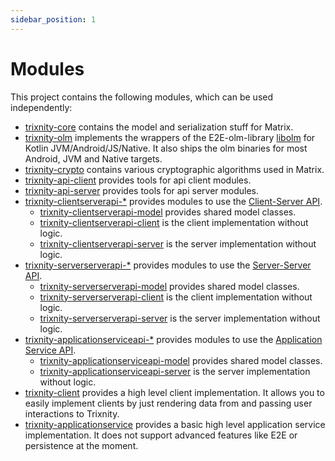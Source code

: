 ```yaml
---
sidebar_position: 1
---
```


# Modules

This project contains the following modules, which can be used independently:

- [trixnity-core](https://gitlab.com/trixnity/trixnity/-/tree/main/trixnity-core)
  contains the model and serialization stuff for
  Matrix.
- [trixnity-olm](https://gitlab.com/trixnity/trixnity/-/tree/main/trixnity-olm)
  implements the wrappers of the
  E2E-olm-library [libolm](https://gitlab.matrix.org/matrix-org/olm) for Kotlin
  JVM/Android/JS/Native. It also ships the
  olm binaries for most Android, JVM and Native targets.
- [trixnity-crypto](https://gitlab.com/trixnity/trixnity/-/tree/main/trixnity-crypto)
  contains various cryptographic algorithms
  used in Matrix.
- [trixnity-api-client](https://gitlab.com/trixnity/trixnity/-/tree/main/trixnity-api-client)
  provides tools for api client
  modules.
- [trixnity-api-server](https://gitlab.com/trixnity/trixnity/-/tree/main/trixnity-api-server)
  provides tools for api server
  modules.
- [trixnity-clientserverapi-*](https://gitlab.com/trixnity/trixnity/-/tree/main/trixnity-clientserverapi)
  provides modules to
  use
  the [Client-Server API](https://spec.matrix.org/latest/client-server-api/).
    - [trixnity-clientserverapi-model](https://gitlab.com/trixnity/trixnity/-/tree/main/trixnity-clientserverapi/trixnity-clientserverapi-model)
      provides shared model
      classes.
    - [trixnity-clientserverapi-client](https://gitlab.com/trixnity/trixnity/-/tree/main/trixnity-clientserverapi/trixnity-clientserverapi-client)
      is the client
      implementation without logic.
    - [trixnity-clientserverapi-server](https://gitlab.com/trixnity/trixnity/-/tree/main/trixnity-clientserverapi/trixnity-clientserverapi-server)
      is the server
      implementation without logic.
- [trixnity-serverserverapi-*](https://gitlab.com/trixnity/trixnity/-/tree/main/trixnity-serverserverapi)
  provides modules to
  use
  the [Server-Server API](https://spec.matrix.org/latest/server-server-api/).
    - [trixnity-serverserverapi-model](https://gitlab.com/trixnity/trixnity/-/tree/main/trixnity-serverserverapi/trixnity-serverserverapi-model)
      provides shared model
      classes.
    - [trixnity-serverserverapi-client](https://gitlab.com/trixnity/trixnity/-/tree/main/trixnity-serverserverapi/trixnity-serverserverapi-client)
      is the client
      implementation without logic.
    - [trixnity-serverserverapi-server](https://gitlab.com/trixnity/trixnity/-/tree/main/trixnity-serverserverapi/trixnity-serverserverapi-server)
      is the server
      implementation without logic.
- [trixnity-applicationserviceapi-*](https://gitlab.com/trixnity/trixnity/-/tree/main/trixnity-applicationserviceapi)
  provides
  modules to use
  the [Application Service API](https://spec.matrix.org/latest/application-service-api/).
    - [trixnity-applicationserviceapi-model](https://gitlab.com/trixnity/trixnity/-/tree/main/trixnity-applicationserviceapi/trixnity-applicationserviceapi-model)
      provides shared model classes.
    - [trixnity-applicationserviceapi-server](https://gitlab.com/trixnity/trixnity/-/tree/main/trixnity-applicationserviceapi/trixnity-applicationserviceapi-server)
      is
      the server implementation without logic.
- [trixnity-client](https://gitlab.com/trixnity/trixnity/-/tree/main/trixnity-client)
  provides a high level client
  implementation. It allows you to easily implement
  clients by just rendering data from and passing user interactions to Trixnity.
- [trixnity-applicationservice](https://gitlab.com/trixnity/trixnity/-/tree/main/trixnity-applicationservice)
  provides a basic
  high level application service
  implementation. It does not support advanced features like E2E or persistence
  at the moment.